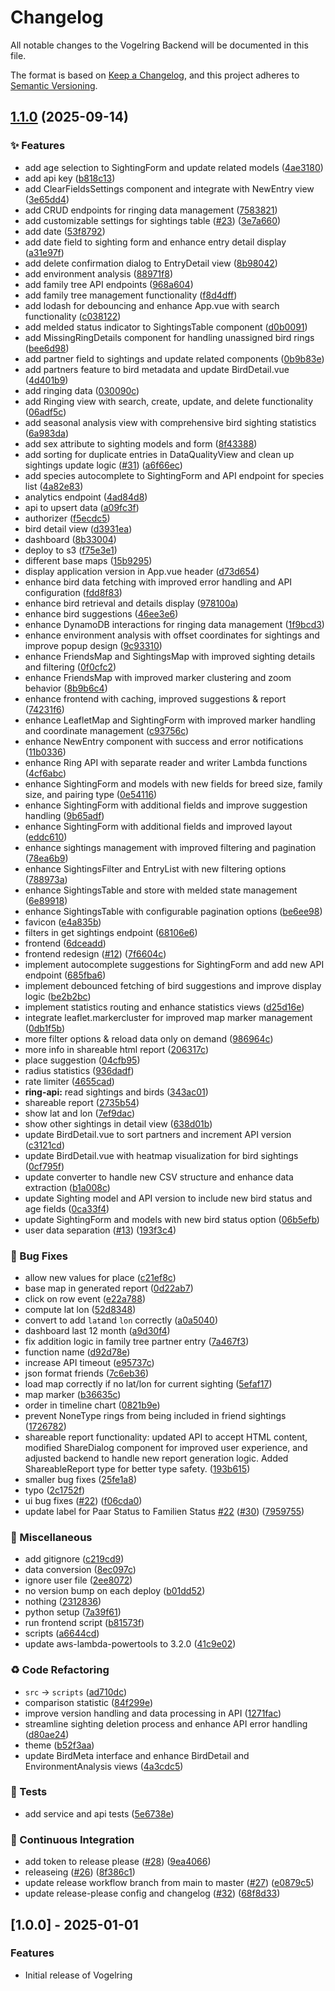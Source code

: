 # Changelog

All notable changes to the Vogelring Backend will be documented in this file.

The format is based on [Keep a Changelog](https://keepachangelog.com/en/1.0.0/),
and this project adheres to [Semantic Versioning](https://semver.org/spec/v2.0.0.html).

## [1.1.0](https://github.com/antonroesler/vogelring/compare/v1.0.0...v1.1.0) (2025-09-14)


### ✨ Features

* add age selection to SightingForm and update related models ([4ae3180](https://github.com/antonroesler/vogelring/commit/4ae318091d95cb05568ff1681cf465e71db7eae2))
* add api key ([b818c13](https://github.com/antonroesler/vogelring/commit/b818c13529df77d4749562ad266b4c8641c7f261))
* add ClearFieldsSettings component and integrate with NewEntry view ([3e65dd4](https://github.com/antonroesler/vogelring/commit/3e65dd43d96e1d77f1dc99e2c33159a89f32f3e0))
* add CRUD endpoints for ringing data management ([7583821](https://github.com/antonroesler/vogelring/commit/75838218c2253b2b728fc962e65ba40f5c118dac))
* add customizable settings for sightings table ([#23](https://github.com/antonroesler/vogelring/issues/23)) ([3e7a660](https://github.com/antonroesler/vogelring/commit/3e7a660448cc202724c21d8ee8f4e67ad3776767))
* add date ([53f8792](https://github.com/antonroesler/vogelring/commit/53f8792e7d4365a6cfdf270fa46abd31ba6a5ea2))
* add date field to sighting form and enhance entry detail display ([a31e97f](https://github.com/antonroesler/vogelring/commit/a31e97f88156962d3489eadbed32087aa680b263))
* add delete confirmation dialog to EntryDetail view ([8b98042](https://github.com/antonroesler/vogelring/commit/8b98042a411d49157b536a6e45ac2a7dd068361c))
* add environment analysis ([88971f8](https://github.com/antonroesler/vogelring/commit/88971f84dfb8160b7122f06604256f1c514538f9))
* add family tree API endpoints ([968a604](https://github.com/antonroesler/vogelring/commit/968a604e10e6d9e439e185cc5f88911b0499dded))
* add family tree management functionality ([f8d4dff](https://github.com/antonroesler/vogelring/commit/f8d4dffb895d3bb2171fe3ae28f8663250cc4b50))
* add lodash for debouncing and enhance App.vue with search functionality ([c038122](https://github.com/antonroesler/vogelring/commit/c03812278045be177e1529d169c080d6368fb5a4))
* add melded status indicator to SightingsTable component ([d0b0091](https://github.com/antonroesler/vogelring/commit/d0b0091d23515997d92bf42baf8f576f675af05f))
* add MissingRingDetails component for handling unassigned bird rings ([bee6d98](https://github.com/antonroesler/vogelring/commit/bee6d988fdd3135b33bdd61c8109092bf21c35eb))
* add partner field to sightings and update related components ([0b9b83e](https://github.com/antonroesler/vogelring/commit/0b9b83e456c7145de6363e22d7fd26997d4f57f6))
* add partners feature to bird metadata and update BirdDetail.vue ([4d401b9](https://github.com/antonroesler/vogelring/commit/4d401b9f172e2a5ed23c81ded46d6c980201588e))
* add ringing data ([030090c](https://github.com/antonroesler/vogelring/commit/030090cad3773931f27352d1b78ab7d6a6c31402))
* add Ringing view with search, create, update, and delete functionality ([06adf5c](https://github.com/antonroesler/vogelring/commit/06adf5c1984c1791f219a4c2b6b4b449d77585b3))
* add seasonal analysis view with comprehensive bird sighting statistics ([6a983da](https://github.com/antonroesler/vogelring/commit/6a983dabc9f39a63a93dd8738e1a92ecd949b06a))
* add sex attribute to sighting models and form ([8f43388](https://github.com/antonroesler/vogelring/commit/8f433888b39e6c2787875be1c6bd464ada164cdd))
* add sorting for duplicate entries in DataQualityView and clean up sightings update logic ([#31](https://github.com/antonroesler/vogelring/issues/31)) ([a6f66ec](https://github.com/antonroesler/vogelring/commit/a6f66ecbc34c3fe757f2b808b497b102321ffbe3))
* add species autocomplete to SightingForm and API endpoint for species list ([4a82e83](https://github.com/antonroesler/vogelring/commit/4a82e838e151b1aeddc2f5fd32accc8568482ef4))
* analytics endpoint ([4ad84d8](https://github.com/antonroesler/vogelring/commit/4ad84d82fca7f3221f513f2c8d3e57cdab805555))
* api to upsert data ([a09fc3f](https://github.com/antonroesler/vogelring/commit/a09fc3f8fbe954c29c1ec8b74b62848f09ccc7ac))
* authorizer ([f5ecdc5](https://github.com/antonroesler/vogelring/commit/f5ecdc59401e9d7f26554e5484c9bb09b8618482))
* bird detail view ([d3931ea](https://github.com/antonroesler/vogelring/commit/d3931eac74242add897249b577d2ebb6f6a12504))
* dashboard ([8b33004](https://github.com/antonroesler/vogelring/commit/8b3300487c5029e38a53684f24c0cfba8a5a9142))
* deploy to s3 ([f75e3e1](https://github.com/antonroesler/vogelring/commit/f75e3e19aec5a2908eaba22da0513cbc3a607a25))
* different base maps ([15b9295](https://github.com/antonroesler/vogelring/commit/15b9295f54789b07452e87afdd0468695f8e5330))
* display application version in App.vue header ([d73d654](https://github.com/antonroesler/vogelring/commit/d73d65494ae791eb2fc602ac8c222f4f2e9cf161))
* enhance bird data fetching with improved error handling and API configuration ([fdd8f83](https://github.com/antonroesler/vogelring/commit/fdd8f83ef09b7cb81e1eb19fcfe51cd46031989b))
* enhance bird retrieval and details display ([978100a](https://github.com/antonroesler/vogelring/commit/978100ac7b86b9e99deec86876305f9ef53f9043))
* enhance bird suggestions ([46ee3e6](https://github.com/antonroesler/vogelring/commit/46ee3e6ae298430d4bf85789ea41ca070056bf5b))
* enhance DynamoDB interactions for ringing data management ([1f9bcd3](https://github.com/antonroesler/vogelring/commit/1f9bcd3b9fb4894f9af02567e3b14ce76fffa325))
* enhance environment analysis with offset coordinates for sightings and improve popup design ([9c93310](https://github.com/antonroesler/vogelring/commit/9c93310498d390e11beed4886ed58627c5f5fee1))
* enhance FriendsMap and SightingsMap with improved sighting details and filtering ([0f0cfc2](https://github.com/antonroesler/vogelring/commit/0f0cfc2a007c4ae95d93e41675691d5f70be455b))
* enhance FriendsMap with improved marker clustering and zoom behavior ([8b9b6c4](https://github.com/antonroesler/vogelring/commit/8b9b6c4bf573ae94e01317f2da728b74f8beb661))
* enhance frontend with caching, improved suggestions & report ([74231f6](https://github.com/antonroesler/vogelring/commit/74231f6f6a71baafc951a0dac25d2526341e26c4))
* enhance LeafletMap and SightingForm with improved marker handling and coordinate management ([c93756c](https://github.com/antonroesler/vogelring/commit/c93756c0a9dd1e0c6345d0aa8ee0ebab410677fe))
* enhance NewEntry component with success and error notifications ([11b0336](https://github.com/antonroesler/vogelring/commit/11b0336c7b7ce6b75bc92067a0121bcfbc00de0e))
* enhance Ring API with separate reader and writer Lambda functions ([4cf6abc](https://github.com/antonroesler/vogelring/commit/4cf6abcf15b16446a0ad1a417e33d359bc3ec2ca))
* enhance SightingForm and models with new fields for breed size, family size, and pairing type ([0e54116](https://github.com/antonroesler/vogelring/commit/0e54116b60b79d14cb71d96a258e588430d8c66a))
* enhance SightingForm with additional fields and improve suggestion handling ([9b65adf](https://github.com/antonroesler/vogelring/commit/9b65adf641c89aaa0640e420200d15bcbff976b1))
* enhance SightingForm with additional fields and improved layout ([eddc610](https://github.com/antonroesler/vogelring/commit/eddc61080fd405600e997a742c9d22b3cec55200))
* enhance sightings management with improved filtering and pagination ([78ea6b9](https://github.com/antonroesler/vogelring/commit/78ea6b95965af0a239a4b0610944e62e1b75c507))
* enhance SightingsFilter and EntryList with new filtering options ([788973a](https://github.com/antonroesler/vogelring/commit/788973a73709c592a3ac393b7559527e8dbf992b))
* enhance SightingsTable and store with melded state management ([6e89918](https://github.com/antonroesler/vogelring/commit/6e8991882de682db688729c165badf817c8f0abb))
* enhance SightingsTable with configurable pagination options ([be6ee98](https://github.com/antonroesler/vogelring/commit/be6ee9818639179b7e53edacfd486225b01253d0))
* favicon ([e4a835b](https://github.com/antonroesler/vogelring/commit/e4a835bb8a905b4da4d113233c1cdd5b8c1b90ff))
* filters in get sightings endpoint ([68106e6](https://github.com/antonroesler/vogelring/commit/68106e69776b5dc8f4b9722ef104185191b864e6))
* frontend ([6dceadd](https://github.com/antonroesler/vogelring/commit/6dceadd5433c88b91650fe21d35e740618bf05b1))
* frontend redesign ([#12](https://github.com/antonroesler/vogelring/issues/12)) ([7f6604c](https://github.com/antonroesler/vogelring/commit/7f6604c1277d39f8be51fddbe73b141df1802381))
* implement autocomplete suggestions for SightingForm and add new API endpoint ([685fba6](https://github.com/antonroesler/vogelring/commit/685fba67d4cc150271956d41654a2de9012f7080))
* implement debounced fetching of bird suggestions and improve display logic ([be2b2bc](https://github.com/antonroesler/vogelring/commit/be2b2bc325f9a77be5a7a8171e3e4a95debfc4cd))
* implement statistics routing and enhance statistics views ([d25d16e](https://github.com/antonroesler/vogelring/commit/d25d16e2d9a88d7a3ba3b34ff06eed36ea34e302))
* integrate leaflet.markercluster for improved map marker management ([0db1f5b](https://github.com/antonroesler/vogelring/commit/0db1f5b3180d4afc6695b33040f16cb742742805))
* more filter options & reload data only on demand ([986964c](https://github.com/antonroesler/vogelring/commit/986964c38273580974ffe21a2355be1ad9e30a19))
* more info in shareable html report ([206317c](https://github.com/antonroesler/vogelring/commit/206317c0b54d76bffc4ce903868efe7cca24e0c0))
* place suggestion ([04cfb95](https://github.com/antonroesler/vogelring/commit/04cfb95d8be833c3740d9f856b250ab531a89f47))
* radius statistics ([936dadf](https://github.com/antonroesler/vogelring/commit/936dadf8b3a70e03fc6dca8f41bfbffff12e4b9d))
* rate limiter ([4655cad](https://github.com/antonroesler/vogelring/commit/4655cada91a5d35f74fdde4a8243475db68a08f0))
* **ring-api:** read sightings and birds ([343ac01](https://github.com/antonroesler/vogelring/commit/343ac016e56e2116cbb9cffa428665a671cf5114))
* shareable report ([2735b54](https://github.com/antonroesler/vogelring/commit/2735b54bc6fc4c773e97db450e2215f4ab134ff5))
* show lat and lon ([7ef9dac](https://github.com/antonroesler/vogelring/commit/7ef9dacd7b3e36efb31c1eca1c93888f46dcf4e7))
* show other sightings in detail view ([638d01b](https://github.com/antonroesler/vogelring/commit/638d01b7ae6d9313f77ff8ff9b11ed334edab243))
* update BirdDetail.vue to sort partners and increment API version ([c3121cd](https://github.com/antonroesler/vogelring/commit/c3121cdd0ae1717a105f709858f4f2da2074394a))
* update BirdDetail.vue with heatmap visualization for bird sightings ([0cf795f](https://github.com/antonroesler/vogelring/commit/0cf795fcb9b0e2a57e980e9dcd7ed971ebf02fc8))
* update converter to handle new CSV structure and enhance data extraction ([b1a008c](https://github.com/antonroesler/vogelring/commit/b1a008c0224b2284e001610c30913db3f7891688))
* update Sighting model and API version to include new bird status and age fields ([0ca33f4](https://github.com/antonroesler/vogelring/commit/0ca33f4b5b966a4d44caece4f55db9a9a573dffe))
* update SightingForm and models with new bird status option ([06b5efb](https://github.com/antonroesler/vogelring/commit/06b5efb0a7c12a53c5df6a85a6091e6755f37dbc))
* user data separation  ([#13](https://github.com/antonroesler/vogelring/issues/13)) ([193f3c4](https://github.com/antonroesler/vogelring/commit/193f3c45015b3b94be6963da0ce3fc26f42977ec))


### 🐛 Bug Fixes

* allow new values for place ([c21ef8c](https://github.com/antonroesler/vogelring/commit/c21ef8c3a47aeb2c69d8b0f5e20d985833d176d1))
* base map in generated report ([0d22ab7](https://github.com/antonroesler/vogelring/commit/0d22ab77442a12494847b534a0a34e619094f03d))
* click on row event ([e22a788](https://github.com/antonroesler/vogelring/commit/e22a7884260b7a25a0699310ac4353f7b873002f))
* compute lat lon ([52d8348](https://github.com/antonroesler/vogelring/commit/52d8348eb9dd6bb3b766f5ad776a86bb1e7dd7d2))
* convert to add `lat`and `lon` correctly ([a0a5040](https://github.com/antonroesler/vogelring/commit/a0a5040d29ba74d8efeb186756785024da16f979))
* dashboard last 12 month ([a9d30f4](https://github.com/antonroesler/vogelring/commit/a9d30f4105da6d53e9f85b7f170644dab4f9adac))
* fix addition logic in family tree partner entry ([7a467f3](https://github.com/antonroesler/vogelring/commit/7a467f31ea49adc1d81b8c3beb916e2a49b8c30e))
* function name ([d92d78e](https://github.com/antonroesler/vogelring/commit/d92d78edf62acc1b0956e11d28e18f72e4c220a5))
* increase API timeout ([e95737c](https://github.com/antonroesler/vogelring/commit/e95737c49d8b67efeedc22795cc9e1f95ba13bd4))
* json format friends ([7c6eb36](https://github.com/antonroesler/vogelring/commit/7c6eb3664777ac58a557761be86a859c05996e3e))
* load map correctly if no lat/lon for current sighting ([5efaf17](https://github.com/antonroesler/vogelring/commit/5efaf17a2365839345be00ee45eebc7c19368e90))
* map marker ([b36635c](https://github.com/antonroesler/vogelring/commit/b36635c855f22bfea32e4bb4482e901d6b0e9554))
* order in timeline chart ([0821b9e](https://github.com/antonroesler/vogelring/commit/0821b9e29912904648a4a250c9aa7fa38f17cf1a))
* prevent NoneType rings from being included in friend sightings ([1726782](https://github.com/antonroesler/vogelring/commit/172678251d5ef25ac51c664048f5dca13796ba35))
* shareable report functionality: updated API to accept HTML content, modified ShareDialog component for improved user experience, and adjusted backend to handle new report generation logic. Added ShareableReport type for better type safety. ([193b615](https://github.com/antonroesler/vogelring/commit/193b61528db794948795415c0904795c360d091d))
* smaller bug fixes ([25fe1a8](https://github.com/antonroesler/vogelring/commit/25fe1a8965c416a5cde5bd8f21a9c0681284676e))
* typo ([2c1752f](https://github.com/antonroesler/vogelring/commit/2c1752f4f9f9df7d49d68320a6839aabc1159b15))
* ui bug fixes ([#22](https://github.com/antonroesler/vogelring/issues/22)) ([f06cda0](https://github.com/antonroesler/vogelring/commit/f06cda077095358618b2fa9697a8db2de03d3eb2))
* update label for Paar Status to Familien Status [#22](https://github.com/antonroesler/vogelring/issues/22) ([#30](https://github.com/antonroesler/vogelring/issues/30)) ([7959755](https://github.com/antonroesler/vogelring/commit/795975557c1e5856b57b5b8b95e61b6533a087ff))


### 🔧 Miscellaneous

* add gitignore ([c219cd9](https://github.com/antonroesler/vogelring/commit/c219cd910bb70845c363d62b67eb63764e9a31df))
* data conversion ([8ec097c](https://github.com/antonroesler/vogelring/commit/8ec097c3a386de813a70df868cc1a4986e197ae8))
* ignore user file ([2ee8072](https://github.com/antonroesler/vogelring/commit/2ee8072ab260bf4015b2e2b4e52d7f44c1e1c8d1))
* no version bump on each deploy ([b01dd52](https://github.com/antonroesler/vogelring/commit/b01dd52dc6699d6375a1445c71c86672f4db7fe1))
* nothing ([2312836](https://github.com/antonroesler/vogelring/commit/23128367a046e27ff815cfc02deffab32eeb9ff7))
* python setup ([7a39f61](https://github.com/antonroesler/vogelring/commit/7a39f61199f8c2047b1b12c126e5eaff88ea29fb))
* run frontend script ([b81573f](https://github.com/antonroesler/vogelring/commit/b81573f29c3152c594e6a83029b8b162813db889))
* scripts ([a6644cd](https://github.com/antonroesler/vogelring/commit/a6644cd7a4f01939961b7a4a9cf671b499251ad8))
* update aws-lambda-powertools to 3.2.0 ([41c9e02](https://github.com/antonroesler/vogelring/commit/41c9e025602708c6299884419aedeab3e390f0d3))


### ♻️ Code Refactoring

* `src` -&gt; `scripts` ([ad710dc](https://github.com/antonroesler/vogelring/commit/ad710dcadae887c945be5f5655a938052b6edf17))
* comparison statistic ([84f299e](https://github.com/antonroesler/vogelring/commit/84f299e82e95d83fabd2634a15225843b7868a46))
* improve version handling and data processing in API ([1271fac](https://github.com/antonroesler/vogelring/commit/1271fac84d071951ff6c5d9debb0e88e4f2d40a4))
* streamline sighting deletion process and enhance API error handling ([d80ae24](https://github.com/antonroesler/vogelring/commit/d80ae249b67798acf2b9ee573784a1870715fa80))
* theme ([b52f3aa](https://github.com/antonroesler/vogelring/commit/b52f3aad84599b54c7a7288a32afe18ae5cbf50e))
* update BirdMeta interface and enhance BirdDetail and EnvironmentAnalysis views ([4a3cdc5](https://github.com/antonroesler/vogelring/commit/4a3cdc5e89b7c3feadda4032315e2668639462f2))


### 🧪 Tests

* add service and api tests ([5e6738e](https://github.com/antonroesler/vogelring/commit/5e6738e6a7e48a7170a1b4d27b1a005220b5b193))


### 👷 Continuous Integration

* add token to release please ([#28](https://github.com/antonroesler/vogelring/issues/28)) ([9ea4066](https://github.com/antonroesler/vogelring/commit/9ea406633aa44fbe22a53488c6eda55920e873da))
* releaseing ([#26](https://github.com/antonroesler/vogelring/issues/26)) ([8f386c1](https://github.com/antonroesler/vogelring/commit/8f386c1874f431d98321c7fd6bf49d80bad5984e))
* update release workflow branch from main to master ([#27](https://github.com/antonroesler/vogelring/issues/27)) ([e0879c5](https://github.com/antonroesler/vogelring/commit/e0879c57ff6014d2f92672595081addcc2f3de8e))
* update release-please config and changelog ([#32](https://github.com/antonroesler/vogelring/issues/32)) ([68f8d33](https://github.com/antonroesler/vogelring/commit/68f8d339e8265f065bb5580344d287fb683057d7))

## [1.0.0] - 2025-01-01

### Features

- Initial release of Vogelring
